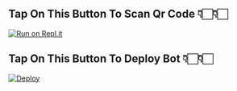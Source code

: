 ## Tap On This Button To Scan Qr Code 👇🏻👇🏻

[![Run on Repl.it](https://repl.it/badge/github/quiec/whatsAlfa)](https://replit.com/@kaviyaah2/diana)



## Tap On This Button To Deploy Bot 👇🏻👇🏻

[![Deploy](https://www.herokucdn.com/deploy/button.svg)](https://heroku.com/deploy?template=https://github.com/kavishkaya/mdia)
     
